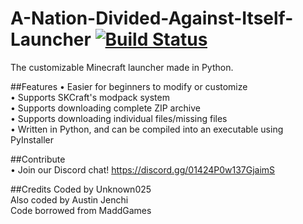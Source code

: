 # A-Nation-Divided-Against-Itself-Launcher   [![Build Status](https://travis-ci.org/Unknown025/A-Nation-Divided-Against-Itself-Launcher.svg?branch=master)](https://travis-ci.org/Unknown025/A-Nation-Divided-Against-Itself-Launcher)
The customizable Minecraft launcher made in Python.

##Features
• Easier for beginners to modify or customize  
• Supports SKCraft's modpack system  
• Supports downloading complete ZIP archive  
• Supports downloading individual files/missing files  
• Written in Python, and can be compiled into an executable using PyInstaller  

##Contribute   
• Join our Discord chat! https://discord.gg/01424P0w137GjaimS   

##Credits
Coded by Unknown025   
Also coded by Austin Jenchi   
Code borrowed from MaddGames
